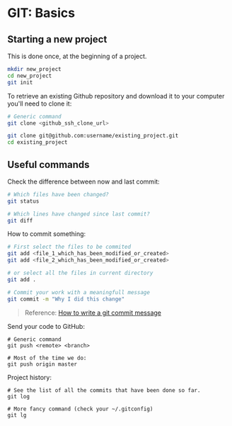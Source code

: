 # GIT: Basics

## Starting a new project

This is done once, at the beginning of a project.

```bash
mkdir new_project
cd new_project
git init
```

To retrieve an existing Github repository and download it to your computer you'll need to clone it:

```bash
# Generic command
git clone <github_ssh_clone_url>

git clone git@github.com:username/existing_project.git
cd existing_project
```

## Useful commands

Check the difference between now and last commit:

```bash
# Which files have been changed?
git status

# Which lines have changed since last commit?
git diff
```

How to commit something:

```bash
# First select the files to be commited
git add <file_1_which_has_been_modified_or_created>
git add <file_2_which_has_been_modified_or_created>

# or select all the files in current directory
git add .

# Commit your work with a meaningfull message
git commit -m "Why I did this change"
```

> Reference: [How to write a git commit message](https://chris.beams.io/posts/git-commit/)

Send your code to GitHub:

```
# Generic command
git push <remote> <branch>

# Most of the time we do:
git push origin master
```

Project history:

```
# See the list of all the commits that have been done so far.
git log

# More fancy command (check your ~/.gitconfig)
git lg
```
